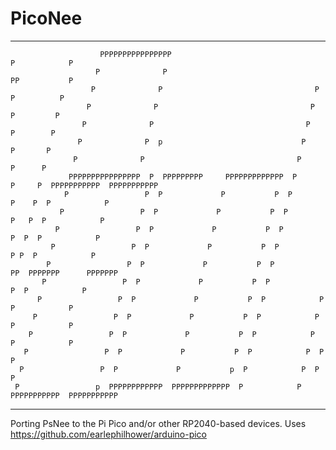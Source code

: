 # PicoNee
---------------------------------------

                        PPPPPPPPPPPPPPPP                                  P            P      
                       P              P                                  PP           P        
                      P              P                                  P P          P        
                     P              P                                  P  P         P          
                    P              P                                  P   P        P          
                   P              P  p                               P    P       P            
                  P              P                                  P     P      P            
                 PPPPPPPPPPPPPPPP  P  PPPPPPPPP     PPPPPPPPPPPPP  P      P     P  PPPPPPPPPPP  PPPPPPPPPPP
                P                 P  P             P           P  P       P    P  P            P
               P                 P  P             P           P  P        P   P  P            P  
              P                 P  P             P           P  P         P  P  P            P  
             P                 P  P             P           P  P          P P  P            P    
            P                 P  P             P           P  P           PP  PPPPPPP      PPPPPPP    
           P                 P  P             P           P  P            P  P            P      
          P                 P  P             P           P  P            P  P            P      
         P                 P  P             P           P  P            P  P            P        
        P                 P  P             P           P  P            P  P            P        
       P                 P  P             P           P  P            P  P            P      
      P                 P  P             P           p  P            P  P            P        
     P                 p  PPPPPPPPPPPP  PPPPPPPPPPPPP  P            P  PPPPPPPPPPP  PPPPPPPPPPP

---------------------------------------

Porting PsNee to the Pi Pico and/or other RP2040-based devices.
Uses https://github.com/earlephilhower/arduino-pico
